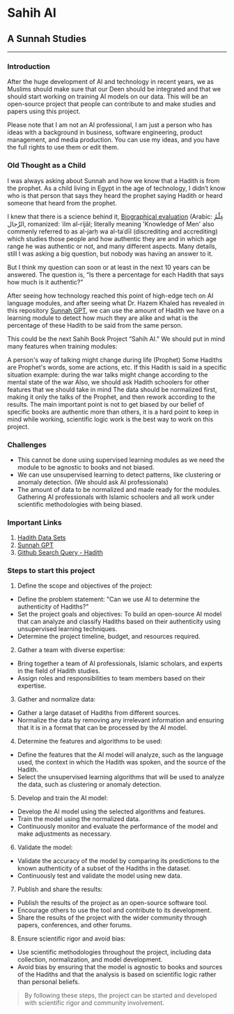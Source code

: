 # Sahih AI

## A Sunnah Studies

***

### Introduction

After the huge development of AI and technology in recent years, we as Muslims should make sure that our Deen should be integrated and that we should start working on training AI models on our data. This will be an open-source project that people can contribute to and make studies and papers using this project.

Please note that I am not an AI professional, I am just a person who has ideas with a background in business, software engineering, product management, and media production. You can use my ideas, and you have the full rights to use them or edit them.

### Old Thought as a Child

I was always asking about Sunnah and how we know that a Hadith is from the prophet. As a child living in Egypt in the age of technology, I didn’t know who is that person that says they heard the prophet saying Hadith or heard someone that heard from the prophet.

I knew that there is a science behind it, [Biographical evaluation](https://en.wikipedia.org/wiki/Biographical_evaluation) (Arabic: عِلْمُ الرِّجال, romanized: ʿilm al-rijāl; literally meaning 'Knowledge of Men' also commenly referred to as al-jarḥ wa al-taʿdīl (discrediting and accrediting) which studies those people and how authentic they are and in which age range he was authentic or not, and many different aspects. Many details, still I was asking a big question, but nobody was having an answer to it.

But I think my question can soon or at least in the next 10 years can be answered. The question is, “Is there a percentage for each Hadith that says how much is it authentic?”

After seeing how technology reached this point of high-edge tech on AI language modules, and after seeing what Dr. Hazem Khaled has revealed in this repository [Sunnah GPT](https://github.com/hazemabdelkawy/SunnahGPT), we can use the amount of Hadith we have on a learning module to detect how much they are alike and what is the percentage of these Hadith to be said from the same person.

This could be the next Sahih Book Project “Sahih AI.” We should put in mind many features when training modules:

A person's way of talking might change during life (Prophet)
Some Hadiths are Prophet's words, some are actions, etc.
If this Hadith is said in a specific situation example: during the war talks might change according to the mental state of the war
Also, we should ask Hadith schoolers for other features that we should take in mind
The data should be normalized first, making it only the talks of the Prophet, and then rework according to the results.
The main important point is not to get biased by our belief of specific books are authentic more than others, it is a hard point to keep in mind while working, scientific logic work is the best way to work on this project.

### Challenges

* This cannot be done using supervised learning modules as we need the module to be agnostic to books and not biased.
* We can use unsupervised learning to detect patterns, like clustering or anomaly detection. (We should ask AI professionals)
* The amount of data to be normalized and made ready for the modules.
Gathering AI professionals with Islamic schoolers and all work under scientific methodologies with being biased.

### Important Links
1. [Hadith Data Sets](https://github.com/abdelrahmaan/Hadith-Data-Sets)
2. [Sunnah GPT](https://github.com/hazemabdelkawy/SunnahGPT)
3. [Github Search Query - Hadith](https://github.com/search?q=Hadith)

### Steps to start this project

1. Define the scope and objectives of the project:
 - Define the problem statement: "Can we use AI to determine the authenticity of Hadiths?"
 - Set the project goals and objectives: To build an open-source AI model that can analyze and classify Hadiths based on their authenticity using unsupervised learning techniques.
 - Determine the project timeline, budget, and resources required.
2. Gather a team with diverse expertise:
 - Bring together a team of AI professionals, Islamic scholars, and experts in the field of Hadith studies.
 - Assign roles and responsibilities to team members based on their expertise.
3. Gather and normalize data:
 - Gather a large dataset of Hadiths from different sources.
 - Normalize the data by removing any irrelevant information and ensuring that it is in a format that can be processed by the AI model.
4. Determine the features and algorithms to be used:
 - Define the features that the AI model will analyze, such as the language used, the context in which the Hadith was spoken, and the source of the Hadith.
 - Select the unsupervised learning algorithms that will be used to analyze the data, such as clustering or anomaly detection.
5. Develop and train the AI model:
 - Develop the AI model using the selected algorithms and features.
 - Train the model using the normalized data.
 - Continuously monitor and evaluate the performance of the model and make adjustments as necessary.
6. Validate the model:
 - Validate the accuracy of the model by comparing its predictions to the known authenticity of a subset of the Hadiths in the dataset.
 - Continuously test and validate the model using new data.
7. Publish and share the results:
 - Publish the results of the project as an open-source software tool.
 - Encourage others to use the tool and contribute to its development.
 - Share the results of the project with the wider community through papers, conferences, and other forums.
8. Ensure scientific rigor and avoid bias:
 - Use scientific methodologies throughout the project, including data collection, normalization, and model development.
 - Avoid bias by ensuring that the model is agnostic to books and sources of the Hadiths and that the analysis is based on scientific logic rather than personal beliefs.

> By following these steps, the project can be started and developed with scientific rigor and community involvement.
